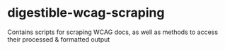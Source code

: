 # digestible-wcag-scraping
Contains scripts for scraping WCAG docs, as well as methods to access their processed &amp; formatted output
